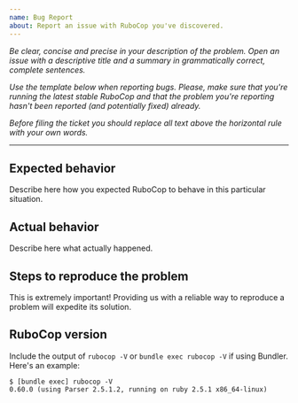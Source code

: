 ```yaml
---
name: Bug Report
about: Report an issue with RuboCop you've discovered.
---
```


*Be clear, concise and precise in your description of the problem.
Open an issue with a descriptive title and a summary in grammatically correct,
complete sentences.*

*Use the template below when reporting bugs. Please, make sure that
you're running the latest stable RuboCop and that the problem you're reporting
hasn't been reported (and potentially fixed) already.*

*Before filing the ticket you should replace all text above the horizontal
rule with your own words.*

--------

## Expected behavior

Describe here how you expected RuboCop to behave in this particular situation.

## Actual behavior

Describe here what actually happened.

## Steps to reproduce the problem

This is extremely important! Providing us with a reliable way to reproduce
a problem will expedite its solution.

## RuboCop version

Include the output of `rubocop -V` or `bundle exec rubocop -V` if using Bundler. Here's an example:

```
$ [bundle exec] rubocop -V
0.60.0 (using Parser 2.5.1.2, running on ruby 2.5.1 x86_64-linux)
```
